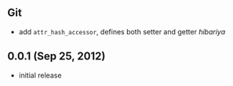 ## Git

* add `attr_hash_accessor`, defines both setter and getter *hibariya*

## 0.0.1 (Sep 25, 2012)

* initial release

